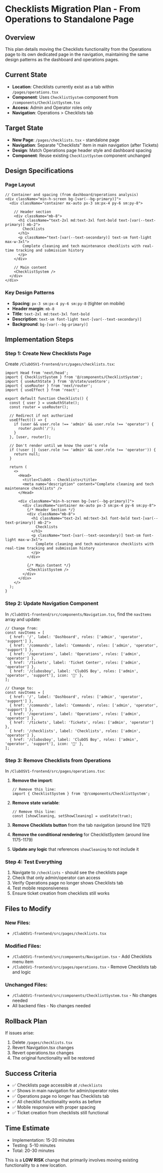 # Checklists Migration Plan - From Operations to Standalone Page

## Overview
This plan details moving the Checklists functionality from the Operations page to its own dedicated page in the navigation, maintaining the same design patterns as the dashboard and operations pages.

## Current State
- **Location**: Checklists currently exist as a tab within `/pages/operations.tsx`
- **Component**: Uses `ChecklistSystem` component from `/components/ChecklistSystem.tsx`
- **Access**: Admin and Operator roles only
- **Navigation**: Operations > Checklists tab

## Target State
- **New Page**: `/pages/checklists.tsx` - standalone page
- **Navigation**: Separate "Checklists" item in main navigation (after Tickets)
- **Design**: Match Operations page header style and dashboard spacing
- **Component**: Reuse existing `ChecklistSystem` component unchanged

## Design Specifications

### Page Layout
```tsx
// Container and spacing (from dashboard/operations analysis)
<div className="min-h-screen bg-[var(--bg-primary)]">
  <div className="container mx-auto px-3 sm:px-4 py-6 sm:py-8">
    
    // Header section
    <div className="mb-8">
      <h1 className="text-2xl md:text-3xl font-bold text-[var(--text-primary)] mb-2">
        Checklists
      </h1>
      <p className="text-[var(--text-secondary)] text-sm font-light max-w-3xl">
        Complete cleaning and tech maintenance checklists with real-time tracking and submission history
      </p>
    </div>
    
    // Main content
    <ChecklistSystem />
  </div>
</div>
```

### Key Design Patterns
- **Spacing**: `px-3 sm:px-4 py-6 sm:py-8` (tighter on mobile)
- **Header margin**: `mb-8`
- **Title**: `text-2xl md:text-3xl font-bold`
- **Description**: `text-sm font-light text-[var(--text-secondary)]`
- **Background**: `bg-[var(--bg-primary)]`

## Implementation Steps

### Step 1: Create New Checklists Page
Create `/ClubOSV1-frontend/src/pages/checklists.tsx`:

```tsx
import Head from 'next/head';
import { ChecklistSystem } from '@/components/ChecklistSystem';
import { useAuthState } from '@/state/useStore';
import { useRouter } from 'next/router';
import { useEffect } from 'react';

export default function Checklists() {
  const { user } = useAuthState();
  const router = useRouter();

  // Redirect if not authorized
  useEffect(() => {
    if (user && user.role !== 'admin' && user.role !== 'operator') {
      router.push('/');
    }
  }, [user, router]);

  // Don't render until we know the user's role
  if (!user || (user.role !== 'admin' && user.role !== 'operator')) {
    return null;
  }

  return (
    <>
      <Head>
        <title>ClubOS - Checklists</title>
        <meta name="description" content="Complete cleaning and tech maintenance checklists" />
      </Head>

      <div className="min-h-screen bg-[var(--bg-primary)]">
        <div className="container mx-auto px-3 sm:px-4 py-6 sm:py-8">
          {/* Header Section */}
          <div className="mb-8">
            <h1 className="text-2xl md:text-3xl font-bold text-[var(--text-primary)] mb-2">
              Checklists
            </h1>
            <p className="text-[var(--text-secondary)] text-sm font-light max-w-3xl">
              Complete cleaning and tech maintenance checklists with real-time tracking and submission history
            </p>
          </div>

          {/* Main Content */}
          <ChecklistSystem />
        </div>
      </div>
    </>
  );
}
```

### Step 2: Update Navigation Component
In `/ClubOSV1-frontend/src/components/Navigation.tsx`, find the `navItems` array and update:

```tsx
// Change from:
const navItems = [
  { href: '/', label: 'Dashboard', roles: ['admin', 'operator', 'support'] },
  { href: '/commands', label: 'Commands', roles: ['admin', 'operator', 'support'] },
  { href: '/operations', label: 'Operations', roles: ['admin', 'operator'] },
  { href: '/tickets', label: 'Ticket Center', roles: ['admin', 'operator'] },
  { href: '/clubosboy', label: 'ClubOS Boy', roles: ['admin', 'operator', 'support'], icon: '🤖' },
];

// Change to:
const navItems = [
  { href: '/', label: 'Dashboard', roles: ['admin', 'operator', 'support'] },
  { href: '/commands', label: 'Commands', roles: ['admin', 'operator', 'support'] },
  { href: '/operations', label: 'Operations', roles: ['admin', 'operator'] },
  { href: '/tickets', label: 'Tickets', roles: ['admin', 'operator'] },
  { href: '/checklists', label: 'Checklists', roles: ['admin', 'operator'] },
  { href: '/clubosboy', label: 'ClubOS Boy', roles: ['admin', 'operator', 'support'], icon: '🤖' },
];
```

### Step 3: Remove Checklists from Operations
In `/ClubOSV1-frontend/src/pages/operations.tsx`:

1. **Remove the import**:
   ```tsx
   // Remove this line:
   import { ChecklistSystem } from '@/components/ChecklistSystem';
   ```

2. **Remove state variable**:
   ```tsx
   // Remove this line:
   const [showCleaning, setShowCleaning] = useState(true);
   ```

3. **Remove Checklists button** from the tab navigation (around line 1121)

4. **Remove the conditional rendering** for ChecklistSystem (around line 1175-1179)

5. **Update any logic** that references `showCleaning` to not include it

### Step 4: Test Everything
1. Navigate to `/checklists` - should see the checklists page
2. Check that only admin/operator can access
3. Verify Operations page no longer shows Checklists tab
4. Test mobile responsiveness
5. Ensure ticket creation from checklists still works

## Files to Modify

### New Files:
- `/ClubOSV1-frontend/src/pages/checklists.tsx`

### Modified Files:
- `/ClubOSV1-frontend/src/components/Navigation.tsx` - Add Checklists menu item
- `/ClubOSV1-frontend/src/pages/operations.tsx` - Remove Checklists tab and logic

### Unchanged Files:
- `/ClubOSV1-frontend/src/components/ChecklistSystem.tsx` - No changes needed
- All backend files - No changes needed

## Rollback Plan
If issues arise:
1. Delete `/pages/checklists.tsx`
2. Revert Navigation.tsx changes
3. Revert operations.tsx changes
4. The original functionality will be restored

## Success Criteria
- ✅ Checklists page accessible at `/checklists`
- ✅ Shows in main navigation for admin/operator roles
- ✅ Operations page no longer has Checklists tab
- ✅ All checklist functionality works as before
- ✅ Mobile responsive with proper spacing
- ✅ Ticket creation from checklists still functional

## Time Estimate
- Implementation: 15-20 minutes
- Testing: 5-10 minutes
- Total: 20-30 minutes

This is a **LOW RISK** change that primarily involves moving existing functionality to a new location.